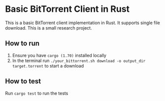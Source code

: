 # Basic BitTorrent Client in Rust

This is a basic BitTorrent client implementation in Rust. It supports single file download. This is a small research project.

## How to run

1. Ensure you have `cargo (1.70)` installed locally
2. In the terminal run `./your_bittorrent.sh download -o output_dir target.torrent` to start a download

## How to test

Run `cargo test` to run the tests
